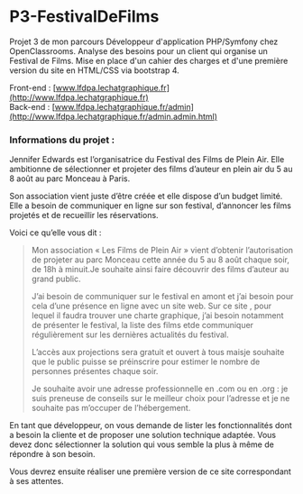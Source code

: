 # P3-FestivalDeFilms
Projet 3 de mon parcours Développeur d'application PHP/Symfony chez OpenClassrooms. Analyse des besoins pour un client qui organise un Festival de Films. Mise en place d'un cahier des charges et d'une première version du site en HTML/CSS via bootstrap 4.

Front-end : [www.lfdpa.lechatgraphique.fr](http://www.lfdpa.lechatgraphique.fr)
<br>
Back-end :  [www.lfdpa.lechatgraphique.fr/admin](http://www.lfdpa.lechatgraphique.fr/admin.admin.html)


### Informations du projet : 

Jennifer Edwards est l’organisatrice du Festival des Films de Plein Air. Elle ambitionne de sélectionner et projeter des films d’auteur en plein air du 5 au 8 août au parc Monceau à Paris.

Son association vient juste d’être créée et elle dispose d’un budget limité. Elle a besoin de communiquer en ligne sur son festival, d’annoncer les films projetés et de recueillir les réservations.

Voici ce qu’elle vous dit :
> Mon association « Les Films de Plein Air » vient d’obtenir l’autorisation de projeter au parc Monceau cette année du 5 au 8 août chaque soir, de 18h à minuit.Je souhaite ainsi faire découvrir des films d’auteur au grand public. 
> 
> J’ai besoin de communiquer sur le festival en amont et j’ai besoin pour cela d’une présence en ligne avec un site web. Sur ce site , pour lequel il faudra trouver une charte graphique, j’ai besoin notamment de présenter le festival, la liste des films etde communiquer régulièrement sur les dernières actualités du festival.
> 
> L’accès aux projections sera gratuit et ouvert à tous maisje souhaite que le public puisse se préinscrire pour estimer le nombre de personnes présentes chaque soir.
> 
> Je souhaite avoir une adresse professionnelle en .com ou en .org : je suis preneuse de conseils sur le meilleur choix pour l’adresse et je ne souhaite pas m’occuper de l’hébergement.

En tant que développeur, on vous demande de lister les fonctionnalités dont a besoin la cliente et de proposer une solution technique adaptée. Vous devez donc sélectionner la solution qui vous semble la plus à même de répondre à son besoin.

Vous devrez ensuite réaliser une première version de ce site correspondant à ses attentes.‌
